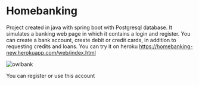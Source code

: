 # Homebanking
Project created in java with spring boot with Postgresql database.
It simulates a banking web page in which it contains a login and register. You can create a bank account, create debit or credit cards, in addition to requesting credits and loans.
You can try it on heroku https://homebanking-new.herokuapp.com/web/index.html

![owlbank](https://user-images.githubusercontent.com/88014735/168184084-6c3a3add-3ac6-4c1e-ab4d-7e28fc5c357d.png)

You can register or use this account
